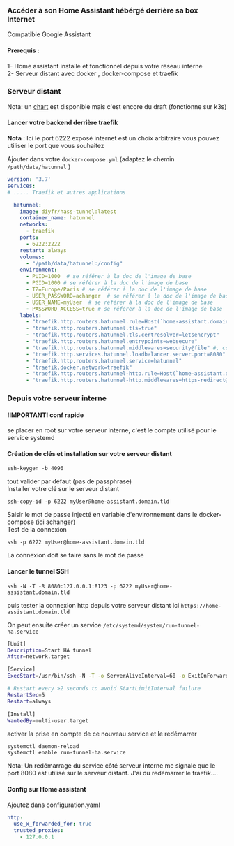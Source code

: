 ### Accéder à son Home Assistant hébérgé derrière sa box Internet
Compatible Google Assistant

#### Prerequis :
1- Home assistant installé et fonctionnel depuis votre réseau interne  
2- Serveur distant avec docker , docker-compose et traefik   

### Serveur distant
Nota: un [chart](./chart/) est disponible mais c'est encore du draft (fonctionne sur k3s)     

#### Lancer votre backend derrière traefik
**Nota** : Ici le port 6222 exposé internet est un choix arbitraire vous pouvez utiliser le port que vous souhaitez   

Ajouter dans votre `docker-compose.yml`  (adaptez le chemin `/path/data/hatunnel` )
```yaml
version: '3.7'
services:
# ..... Traefik et autres applications

  hatunnel:
    image: diyfr/hass-tunnel:latest
    container_name: hatunnel
    networks:
      - traefik
    ports:
      - 6222:2222
    restart: always
    volumes:
      - "/path/data/hatunnel:/config"
    environment:
      - PUID=1000  # se référer à la doc de l'image de base 
      - PGID=1000 # se référer à la doc de l'image de base
      - TZ=Europe/Paris # se référer à la doc de l'image de base
      - USER_PASSWORD=achanger  # se référer à la doc de l'image de base 
      - USER_NAME=myUser  # se référer à la doc de l'image de base
      - PASSWORD_ACCESS=true # se référer à la doc de l'image de base
    labels:
      - "traefik.http.routers.hatunnel.rule=Host(`home-assistant.domain.tld`)"
      - "traefik.http.routers.hatunnel.tls=true"
      - "traefik.http.routers.hatunnel.tls.certresolver=letsencrypt"
      - "traefik.http.routers.hatunnel.entrypoints=websecure"
      - "traefik.http.routers.hatunnel.middlewares=security@file" #, compression@file"
      - "traefik.http.services.hatunnel.loadbalancer.server.port=8080"
      - "traefik.http.routers.hatunnel.service=hatunnel"
      - "traefik.docker.network=traefik"
      - "traefik.http.routers.hatunnel-http.rule=Host(`home-assistant.domain.tld`)"
      - "traefik.http.routers.hatunnel-http.middlewares=https-redirect@file"
```
### Depuis votre serveur interne 

#### !IMPORTANT! conf rapide
se placer en root sur votre serveur interne, c'est le compte utilisé pour le service systemd

#### Création de clés et installation sur votre serveur distant
```shell
ssh-keygen -b 4096
```
tout valider par défaut (pas de passphrase)   
Installer votre clé sur le serveur distant 
```shell
ssh-copy-id -p 6222 myUser@home-assistant.domain.tld
```
Saisir le mot de passe injecté en variable d'environnement dans le docker-compose  (ici achanger)  
Test de la connexion  
```shell
ssh -p 6222 myUser@home-assistant.domain.tld
```
La connexion doit se faire sans le mot de passe  

#### Lancer le tunnel SSH 
```
ssh -N -T -R 8080:127.0.0.1:8123 -p 6222 myUser@home-assistant.domain.tld
```
puis tester la connexion http depuis votre serveur distant ici `https://home-assistant.domain.tld`  

On peut ensuite créer un service 
`/etc/systemd/system/run-tunnel-ha.service`
```bash
[Unit]
Description=Start HA tunnel
After=network.target

[Service]
ExecStart=/usr/bin/ssh -N -T -o ServerAliveInterval=60 -o ExitOnForwardFailure=yes -R 8080:127.0.0.1:8123 -p 6222 myUser@home-assistant.domain.tld

# Restart every >2 seconds to avoid StartLimitInterval failure
RestartSec=5
Restart=always

[Install]
WantedBy=multi-user.target
```
activer la prise en compte de ce nouveau service et le redémarrer  
```shell
systemctl daemon-reload 
systemctl enable run-tunnel-ha.service
```

Nota: Un redémarrage du service côté serveur interne me signale que le port 8080 est utilisé sur le serveur distant. J'ai du redémarrer le traefik....  



#### Config sur Home assistant
Ajoutez dans configuration.yaml
```yml
http:
  use_x_forwarded_for: true
  trusted_proxies:
    - 127.0.0.1
```








